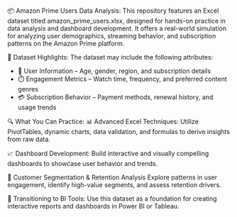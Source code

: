 📦 Amazon Prime Users Data Analysis:
This repository features an Excel dataset titled amazon_prime_users.xlsx, designed for hands-on practice in data analysis and dashboard development. It offers a real-world simulation for analyzing user demographics, streaming behavior, and subscription patterns on the Amazon Prime platform.

📁 Dataset Highlights:
The dataset may include the following attributes:

- 👤 User Information – Age, gender, region, and subscription details
- ⏱️ Engagement Metrics – Watch time, frequency, and preferred content genres
- 💳 Subscription Behavior – Payment methods, renewal history, and usage trends

🔍 What You Can Practice:
📊 Advanced Excel Techniques:
Utilize PivotTables, dynamic charts, data validation, and formulas to derive insights from raw data.

📈 Dashboard Development:
Build interactive and visually compelling dashboards to showcase user behavior and trends.

👥 Customer Segmentation & Retention Analysis
Explore patterns in user engagement, identify high-value segments, and assess retention drivers.

💼 Transitioning to BI Tools:
Use this dataset as a foundation for creating interactive reports and dashboards in Power BI or Tableau.

